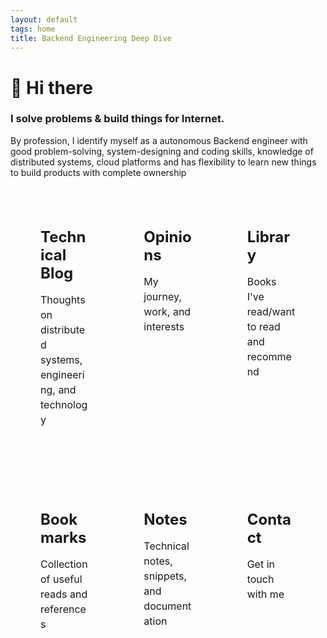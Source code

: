 ```yaml
---
layout: default
tags: home
title: Backend Engineering Deep Dive
---
```


# 👋 Hi there <br/>

### I solve problems & build things for Internet. 

By profession, I identify myself as a autonomous Backend engineer with good problem-solving, system-designing and coding skills, knowledge of distributed systems, cloud platforms and has flexibility to learn new things to build products with complete ownership


<div class="feature-tiles">
  <a href="{{ site.baseurl }}/blog" class="tile">
    <div class="tile-content">
      <h3>Technical Blog</h3>
      <p>Thoughts on distributed systems, engineering, and technology</p>
      <span class="tile-arrow">→</span>
    </div>
  </a>
  
  <a href="{{ site.baseurl }}/thoughts" class="tile">
    <div class="tile-content">
      <h3>Opinions</h3>
      <p>My journey, work, and interests</p>
      <span class="tile-arrow">→</span>
    </div>
  </a>

  <a href="{{ site.baseurl }}/library" class="tile">
    <div class="tile-content">
      <h3>Library</h3>
      <p>Books I've read/want to read and recommend</p>
      <span class="tile-arrow">→</span>
    </div>
  </a>

  <a href="{{ site.baseurl }}/bookmarks" class="tile">
    <div class="tile-content">
      <h3>Bookmarks</h3>
      <p>Collection of useful reads and references</p>
      <span class="tile-arrow">→</span>
    </div>
  </a>

  <a href="{{ site.baseurl }}/notes" class="tile">
    <div class="tile-content">
      <h3>Notes</h3>
      <p>Technical notes, snippets, and documentation</p>
      <span class="tile-arrow">→</span>
    </div>
  </a>

  <a href="{{ site.baseurl }}/contact" class="tile">
    <div class="tile-content">
      <h3>Contact</h3>
      <p>Get in touch with me</p>
      <span class="tile-arrow">→</span>
    </div>
  </a>
</div>

<style>
.feature-tiles {
  display: grid;
  grid-template-columns: repeat(3, 1fr);
  gap: 1.5rem;
  margin: 3rem auto;
  max-width: 1200px;
  padding: 0 1rem;
}

@media (max-width: 768px) {
  .feature-tiles {
    grid-template-columns: 1fr;
  }
}

.tile {
  position: relative;
  background: var(--tile-bg);
  border-radius: 12px;
  padding: 2rem;
  text-decoration: none;
  color: inherit;
  transition: all 0.3s ease;
  border: 1px solid var(--tile-border);
  overflow: hidden;
  min-height: 200px;
  display: flex;
  flex-direction: column;
}

.tile::before {
  content: '';
  position: absolute;
  top: 0;
  left: 0;
  width: 100%;
  height: 100%;
  background: var(--tile-gradient);
  opacity: 0;
  transition: opacity 0.3s ease;
  z-index: 1;
}

.tile:hover {
  transform: translateY(-5px);
  box-shadow: var(--tile-shadow-hover);
}

.tile:hover::before {
  opacity: 0.1;
}

.tile-content {
  position: relative;
  z-index: 2;
  flex: 1;
  display: flex;
  flex-direction: column;
}

.tile h3 {
  margin: 0 0 1rem 0;
  font-size: 1.5rem;
  color: var(--text-primary);
}

.tile p {
  margin: 0;
  font-size: 1rem;
  color: var(--text-secondary);
  line-height: 1.5;
  flex-grow: 1;
}

.tile-arrow {
  position: relative;
  font-size: 1.5rem;
  opacity: 0;
  transform: translateX(-10px);
  transition: all 0.3s ease;
  align-self: flex-end;
  margin-top: 1rem;
}

.tile:hover .tile-arrow {
  opacity: 1;
  transform: translateX(0);
}

.tile.disabled {
  cursor: not-allowed;
  background: var(--bg-secondary);
  border: 1px solid var(--border-color);
}

.tile.disabled:hover {
  transform: none;
  box-shadow: none;
}

.tile.disabled:hover::before {
  opacity: 0;
}

.tile.disabled h3,
.tile.disabled p {
  color: var(--text-tertiary);
}

.tile-status {
  font-size: 0.9rem;
  color: var(--text-tertiary);
  margin-top: 1rem;
  align-self: flex-end;
}
</style>
